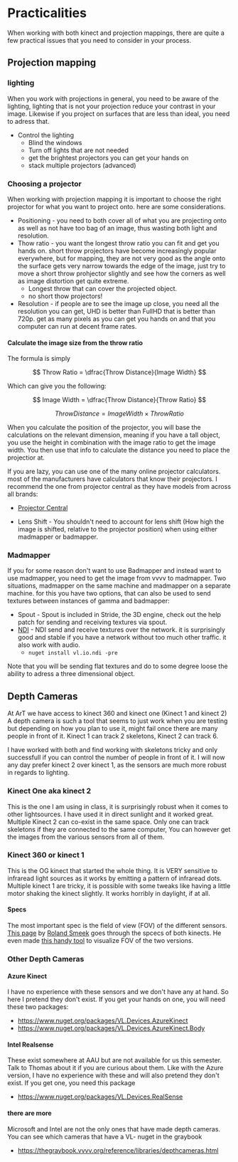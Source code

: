 # Practicalities
When working with both kinect and projection mappings, there are quite a few practical issues that you need to consider in your process.

## Projection mapping

### lighting
When you work with projections in general, you need to be aware of the lighting, lighting that is not your projection reduce your contrast in your image. Likewise if you project on surfaces that are less than ideal, you need to adress that.
- Control the lighting
    - Blind the windows
    - Turn off lights that are not needed
    - get the brightest projectors you can get your hands on
    - stack multiple projectors (advanced)

### Choosing a projector
When working with projection mapping it is important to choose the right projector for what you want to project onto. here are some considerations.

- Positioning -  you need to both cover all of what you are projecting onto as well as not have too bag of an image, thus wasting both light and resolution.
- Thow ratio - you want the longest throw ratio you can fit and get you hands on. short throw projectors have become increasingly popular everywhere, but for mapping, they are not very good as the angle onto the surface gets very narrow towards the edge of the image, just try to move a short throw prohjector slightly and see how the corners as well as image distortion get quite extreme.
    - Longest throw that can cover the projected object.
    - no short thow projectors!
- Resolution - if people are to see the image up close, you need all the resolution you can get, UHD is better than FullHD that is better than 720p. get as many pixels as you can get you hands on and that you computer can run at decent frame rates.

#### Calculate the image size from the throw ratio
The formula is simply

$$ Throw Ratio = \dfrac{Throw Distance}{Image Width} $$

Which can give you the following:

$$ Image Width = \dfrac{Throw Distance}{Throw Ratio} $$

$$ Throw Distance = Image Width \times Throw Ratio$$

When you calculate the position of the projector, you will base the calculations on the relevant dimension, meaning if you have a tall object, you use the height in combination with the image ratio to get the image width. You then use that info to calculate the distance you need to place the projectior at.

If you are lazy, you can use one of the many online projector calculators. most of the manufacturers have calculators that know their projectors. I recommend the one from projector central as they have models from across all brands:
- [Projector Central](https://www.projectorcentral.com/projection-calculator-pro.cfm)

- Lens Shift - You shouldn't need to account for lens shift (How high the image is shifted, relative to the projector position) when using either madmapper or badmapper.

### Madmapper
If you for some reason don't want to use Badmapper and instead want to use madmapper, you need to get the image from vvvv to madmapper. Two situations, madmapper on the same machine and madmapper on a separate machine. for this you have two options, that can also be used to send textures between instances of gamma and badmapper:

- Spout - Spout is included in Stride, the 3D engine, check out the help patch for sending and receiving textures via spout.
- [NDI](https://www.nuget.org/packages/VL.IO.NDI) - NDI send and receive textures over the network. it is surprisingly good and stable if you have a network without too much other traffic. it also work with audio.
    - `nuget install vl.io.ndi -pre`

Note that you will be sending flat textures and do to some degree loose the ability to adress a three dimensional object.

## Depth Cameras
At ArT we have access to kinect 360 and kinect one (Kinect 1 and kinect 2)
A depth camera is such a tool that seems to just work when you are testing but depending on how you plan to use it, might fail once there are many people in front of it.
Kinect 1 can track 2 skeletons, Kinect 2 can track 6.

I have worked with both and find working with skeletons tricky and only successfull if you can control the number of people in front of it. I will now any day prefer kinect 2 over kinect 1, as the sensors are much more robust in regards to lighting.

### Kinect One aka kinect 2
This is the one I am using in class, it is surprisingly robust when it comes to other lightsources. I have used it in direct sunlight and it worked great.
Multiple Kinect 2 can co-exist in the same space. Only one can track skeletons if they are connected to the same computer, You can however get the images from the various sensors from all of them.


### Kinect 360 or kinect 1
This is the OG kinect that started the whole thing. It is VERY sensitive to infraread light sources as it works by emitting a pattern of infraread dots. Multiple kinect 1 are tricky, it is possible with some tweaks like having a little motor shaking the kinect slightly.
It works horribly in daylight, if at all.

#### Specs
The most important spec is the field of view (FOV) of the different sensors. [This page](https://smeenk.com/kinect-field-of-view-comparison/) by [Roland Smeek](https://smeenk.com/) goes through the spcecs of both kinects. He even made [this handy tool](https://www.smeenk.com/webgl/kinectfovexplorer.html) to visualize FOV of the two versions.

### Other Depth Cameras

#### Azure Kinect
I have no experience with these sensors and we don't have any at hand. So here I pretend they don't exist.
If you get your hands on one, you will need these two packages:
- https://www.nuget.org/packages/VL.Devices.AzureKinect
- https://www.nuget.org/packages/VL.Devices.AzureKinect.Body

#### Intel Realsense
These exist somewhere at AAU but are not available for us this semester. Talk to Thomas about it if you are curious about them.
Like with the Azure version, I have no experience with these and will also pretend they don't exist. If you get one, you need this package
- https://www.nuget.org/packages/VL.Devices.RealSense

#### there are more
Microsoft and Intel are not the only ones that have made depth cameras. You can see which cameras that have a VL- nuget in the graybook
- https://thegraybook.vvvv.org/reference/libraries/depthcameras.html

